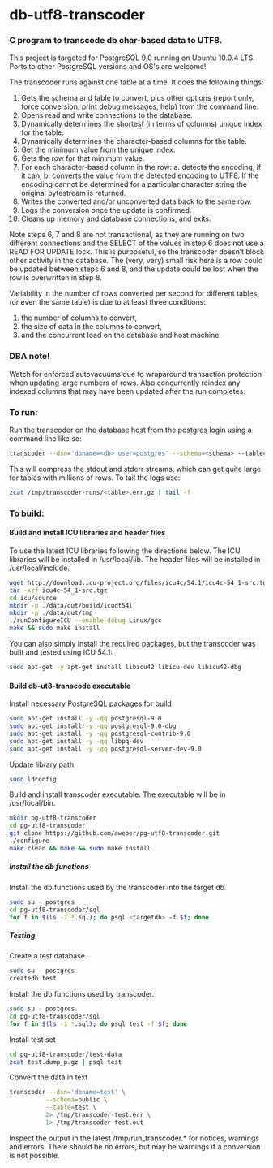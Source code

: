 # db-utf8-transcoder

### C program to transcode db char-based data to UTF8.

This project is targeted for PostgreSQL 9.0 running on Ubuntu 10.0.4 LTS.  Ports to other PostgreSQL versions and OS's are welcome!

The transcoder runs against one table at a time.  It does the following things:

1. Gets the schema and table to convert, plus other options (report only, force conversion, print debug messages, help) from the command line.
2. Opens read and write connections to the database.
3. Dynamically determines the shortest (in terms of columns) unique index for the table.
4. Dynamically determines the character-based columns for the table.
5. Get the minimum value from the unique index.
6. Gets the row for that minimum value.
7. For each character-based column in the row:
  a. detects the encoding, if it can,
  b. converts the value from the detected encoding to UTF8.  If the encoding cannot be determined for a particular character string the original bytestream is returned.
8. Writes the converted and/or unconverted data back to the same row.
9. Logs the conversion once the update is confirmed.
10. Cleans up memory and database connections, and exits.

Note steps 6, 7 and 8 are not transactional, as they are running on two different connections and the SELECT of the values in step 6 does not use a READ FOR UPDATE lock.  This is purposeful, so the transcoder doesn’t block other activity in the database.  The (very, very) small risk here is a row could be updated between steps 6 and 8, and the update could be lost when the row is overwritten in step 8.

Variability in the number of rows converted per second for different tables (or even the same table) is due to at least three conditions:

1. the number of columns to convert,
2. the size of data in the columns to convert,
3. and the concurrent load on the database and host machine.

### DBA note!

Watch for enforced autovacuums due to wraparound transaction protection when updating large numbers of rows.  Also concurrently reindex any indexed columns that may have been updated after the run completes.

### To run:

Run the transcoder on the database host from the postgres login using a command line like so:

```bash
transcoder --dsn='dbname=<db> user=postgres' --schema=<schema> --table=<table> 1> >(gzip > /tmp/transcoder-runs/<table>.out.gz)  2> >(gzip > /tmp/transcoder-runs/<table>.err.gz)
```

This will compress the stdout and stderr streams, which can get quite large for tables with millions of rows.  To tail the logs use:

```bash
zcat /tmp/transcoder-runs/<table>.err.gz | tail -f
```

### To build:

#### Build and install ICU libraries and header files

To use the latest ICU libraries following the directions below.  The ICU libraries will be installed in /usr/local/lib.  The header files will be installed in /usr/local/include.


```bash
wget http://download.icu-project.org/files/icu4c/54.1/icu4c-54_1-src.tgz
tar -xzf icu4c-54_1-src.tgz
cd icu/source
mkdir -p ./data/out/build/icudt54l
mkdir -p ./data/out/tmp
./runConfigureICU --enable-debug Linux/gcc
make && sudo make install
```

You can also simply install the required packages, but the transcoder was built and tested using ICU 54.1:

```bash
sudo apt-get -y apt-get install libicu42 libicu-dev libicu42-dbg
```

#### Build db-ut8-transcode executable

Install necessary PostgreSQL packages for build

```bash
sudo apt-get install -y -qq postgresql-9.0
sudo apt-get install -y -qq postgresql-9.0-dbg
sudo apt-get install -y -qq postgresql-contrib-9.0
sudo apt-get install -y -qq libpq-dev
sudo apt-get install -y -qq postgresql-server-dev-9.0
```

Update library path

```bash
sudo ldconfig
```

Build and install transcoder executable.  The executable will be in /usr/local/bin.

```bash
mkdir pg-utf8-transcoder
cd pg-utf8-transcoder
git clone https://github.com/aweber/pg-utf8-transcoder.git
./configure
make clean && make && sudo make install
```

##### Install the db functions

Install the db functions used by the transcoder into the target db.

```bash
sudo su - postgres
cd pg-utf8-transcoder/sql
for f in $(ls -1 *.sql); do psql <targetdb> -f $f; done
```

##### Testing

Create a test database.

```bash
sudo su - postgres
createdb test
```
Install the db functions used by transcoder.

```bash
sudo su - postgres
cd pg-utf8-transcoder/sql
for f in $(ls -1 *.sql); do psql test -f $f; done
```

Install test set

```bash
cd pg-utf8-transcoder/test-data
zcat test.dump_p.gz | psql test
```

Convert the data in text

```bash
transcoder --dsn='dbname=test' \
          --schema=public \
          --table=test \
          2> /tmp/transcoder-test.err \
          1> /tmp/transcoder-test.out
```

Inspect the output in the latest /tmp/run_transcoder.\* for notices, warnings and errors.
There should be no errors, but may be warnings if a conversion is not possible.
